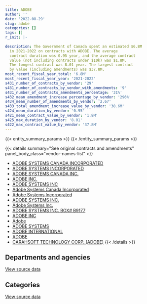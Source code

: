 ```yaml
---
title: ADOBE
author: ''
date: '2022-08-29'
slug: adobe
categories: []
tags: []
r_init: |-
  
description: The Government of Canada spent an estimated $6.8M
  in 2021-2022 on contracts with ADOBE. The average
  contract duration was 0.95 year, and the average contract
  value (not including contracts under $10k) was $1.8M.
  The longest contract was 8.01 year. The largest contract
  by value (including amendments) was $37.8M.
most_recent_fiscal_year_total: '6.8M'
most_recent_fiscal_year_year: '2021-2022'
s431_number_of_contracts_by_vendor: '29'
s431_number_of_contracts_by_vendor_with_amendments: '9'
s431_number_of_contracts_amendments_percentage: '31%'
s432_mean_amendment_increase_percentage_by_vendor: '296%'
s434_mean_number_of_amendments_by_vendor: '2.67'
s433_total_amendment_increase_value_by_vendor: '38.6M'
s424_mean_duration_by_vendor: '0.95'
s421_mean_contract_value_by_vendor: '1.8M'
s425_max_duration_by_vendor: '8.01'
s422_max_contract_value_by_vendor: '37.8M'
---
```


<script src="/rmarkdown-libs/htmlwidgets/htmlwidgets.js"></script>
<link href="/rmarkdown-libs/datatables-css/datatables-crosstalk.css" rel="stylesheet" />
<script src="/rmarkdown-libs/datatables-binding/datatables.js"></script>
<script src="/rmarkdown-libs/jquery/jquery-3.6.0.min.js"></script>
<link href="/rmarkdown-libs/dt-core-bootstrap/css/dataTables.bootstrap.min.css" rel="stylesheet" />
<link href="/rmarkdown-libs/dt-core-bootstrap/css/dataTables.bootstrap.extra.css" rel="stylesheet" />
<script src="/rmarkdown-libs/dt-core-bootstrap/js/jquery.dataTables.min.js"></script>
<script src="/rmarkdown-libs/dt-core-bootstrap/js/dataTables.bootstrap.min.js"></script>
<link href="/rmarkdown-libs/crosstalk/css/crosstalk.min.css" rel="stylesheet" />
<script src="/rmarkdown-libs/crosstalk/js/crosstalk.min.js"></script>
<script src="/rmarkdown-libs/htmlwidgets/htmlwidgets.js"></script>
<link href="/rmarkdown-libs/datatables-css/datatables-crosstalk.css" rel="stylesheet" />
<script src="/rmarkdown-libs/datatables-binding/datatables.js"></script>
<script src="/rmarkdown-libs/jquery/jquery-3.6.0.min.js"></script>
<link href="/rmarkdown-libs/dt-core-bootstrap/css/dataTables.bootstrap.min.css" rel="stylesheet" />
<link href="/rmarkdown-libs/dt-core-bootstrap/css/dataTables.bootstrap.extra.css" rel="stylesheet" />
<script src="/rmarkdown-libs/dt-core-bootstrap/js/jquery.dataTables.min.js"></script>
<script src="/rmarkdown-libs/dt-core-bootstrap/js/dataTables.bootstrap.min.js"></script>
<link href="/rmarkdown-libs/crosstalk/css/crosstalk.min.css" rel="stylesheet" />
<script src="/rmarkdown-libs/crosstalk/js/crosstalk.min.js"></script>

{{< entity_summary_params >}}
{{< /entity_summary_params >}}

{{< details summary="See original contracts and amendments" panel_body_class="vendor-names-list" >}}
- [ADOBE SYSTEMS CANADA INCORPORATED](https://search.open.canada.ca/en/ct/?sort=contract_value_f%20desc&page=1&search_text=%22ADOBE%20SYSTEMS%20CANADA%20INCORPORATED%22)
- [ADOBE SYSTEMS INCORPORATED](https://search.open.canada.ca/en/ct/?sort=contract_value_f%20desc&page=1&search_text=%22ADOBE%20SYSTEMS%20INCORPORATED%22)
- [ADOBE SYSTEMS CANADA INC.](https://search.open.canada.ca/en/ct/?sort=contract_value_f%20desc&page=1&search_text=%22ADOBE%20SYSTEMS%20CANADA%20INC.%22)
- [ADOBE INC.](https://search.open.canada.ca/en/ct/?sort=contract_value_f%20desc&page=1&search_text=%22ADOBE%20INC.%22)
- [ADOBE SYSTEMS INC](https://search.open.canada.ca/en/ct/?sort=contract_value_f%20desc&page=1&search_text=%22ADOBE%20SYSTEMS%20INC%22)
- [Adobe Systems Canada Incorporated](https://search.open.canada.ca/en/ct/?sort=contract_value_f%20desc&page=1&search_text=%22Adobe%20Systems%20Canada%20Incorporated%22)
- [Adobe Systems Incorporated](https://search.open.canada.ca/en/ct/?sort=contract_value_f%20desc&page=1&search_text=%22Adobe%20Systems%20Incorporated%22)
- [ADOBE SYSTEMS INC.](https://search.open.canada.ca/en/ct/?sort=contract_value_f%20desc&page=1&search_text=%22ADOBE%20SYSTEMS%20INC.%22)
- [Adobe Systems Inc.](https://search.open.canada.ca/en/ct/?sort=contract_value_f%20desc&page=1&search_text=%22Adobe%20Systems%20Inc.%22)
- [ADOBE SYSTEMS INC. BOX# B9177](https://search.open.canada.ca/en/ct/?sort=contract_value_f%20desc&page=1&search_text=%22ADOBE%20SYSTEMS%20INC.%20BOX%23%20B9177%22)
- [ADOBE INC](https://search.open.canada.ca/en/ct/?sort=contract_value_f%20desc&page=1&search_text=%22ADOBE%20INC%22)
- [Adobe](https://search.open.canada.ca/en/ct/?sort=contract_value_f%20desc&page=1&search_text=%22Adobe%22)
- [ADOBE SYSTEMS](https://search.open.canada.ca/en/ct/?sort=contract_value_f%20desc&page=1&search_text=%22ADOBE%20SYSTEMS%22)
- [ADOBE INTERNATIONAL](https://search.open.canada.ca/en/ct/?sort=contract_value_f%20desc&page=1&search_text=%22ADOBE%20INTERNATIONAL%22)
- [ADOBE](https://search.open.canada.ca/en/ct/?sort=contract_value_f%20desc&page=1&search_text=%22ADOBE%22)
- [CARAHSOFT TECHNOLOGY CORP. (ADOBE)](https://search.open.canada.ca/en/ct/?sort=contract_value_f%20desc&page=1&search_text=%22CARAHSOFT%20TECHNOLOGY%20CORP.%20%28ADOBE%29%22)
{{< /details >}}

## Departments and agencies

<div id="htmlwidget-1" style="width:100%;height:auto;" class="datatables html-widget"></div>
<script type="application/json" data-for="htmlwidget-1">{"x":{"style":"bootstrap","filter":"none","vertical":false,"data":[["<a href=\"/departments/aafc-aac/\">Agriculture and Agri-Food Canada<\/a>","<a href=\"/departments/cfia-acia/\">Canadian Food Inspection Agency<\/a>","<a href=\"/departments/cic/\">Immigration, Refugees and Citizenship Canada<\/a>","<a href=\"/departments/dfatd-maecd/\">Global Affairs Canada<\/a>","<a href=\"/departments/dfo-mpo/\">Fisheries and Oceans Canada<\/a>","<a href=\"/departments/dnd-mdn/\">National Defence<\/a>","<a href=\"/departments/esdc-edsc/\">Employment and Social Development Canada<\/a>","<a href=\"/departments/fin/\">Department of Finance Canada<\/a>","<a href=\"/departments/jus/\">Department of Justice Canada<\/a>","<a href=\"/departments/nrc-cnrc/\">National Research Council Canada<\/a>","<a href=\"/departments/rcmp-grc/\">Royal Canadian Mounted Police<\/a>","<a href=\"/departments/ssc-spc/\">Shared Services Canada<\/a>"],[null,684657.53,null,null,null,25080.9,5908993.93,null,176754.87,8807.38,11299.72,749190.01],[23871.26,15342.47,null,28976,68982.07,null,6115803.56,null,293015.59,null,null,null],[null,null,39522.79,39776,39408.75,null,7010083.68,null,220161.99,null,null,null],[null,null,8040.91,null,null,null,6736808.18,93.61,null,28697.2,null,null]],"container":"<table class=\"table table-striped table-hover row-border order-column display\">\n  <thead>\n    <tr>\n      <th>Department<\/th>\n      <th>2018-2019<\/th>\n      <th>2019-2020<\/th>\n      <th>2020-2021<\/th>\n      <th>2021-2022<\/th>\n    <\/tr>\n  <\/thead>\n<\/table>","options":{"order":[[4,"desc"]],"pageLength":10,"autoWidth":true,"columnDefs":[{"targets":1,"render":"function(data, type, row, meta) {\n    return type !== 'display' ? data : DTWidget.formatCurrency(data, \"$\", 2, 3, \",\", \".\", true, null);\n  }"},{"targets":2,"render":"function(data, type, row, meta) {\n    return type !== 'display' ? data : DTWidget.formatCurrency(data, \"$\", 2, 3, \",\", \".\", true, null);\n  }"},{"targets":3,"render":"function(data, type, row, meta) {\n    return type !== 'display' ? data : DTWidget.formatCurrency(data, \"$\", 2, 3, \",\", \".\", true, null);\n  }"},{"targets":4,"render":"function(data, type, row, meta) {\n    return type !== 'display' ? data : DTWidget.formatCurrency(data, \"$\", 2, 3, \",\", \".\", true, null);\n  }"},{"width":"16%","targets":[1,2,3,4]},{"className":"dt-right","targets":[1,2,3,4]}],"orderClasses":false}},"evals":["options.columnDefs.0.render","options.columnDefs.1.render","options.columnDefs.2.render","options.columnDefs.3.render"],"jsHooks":[]}</script>
<p class="text-right">
<a href="https://github.com/GoC-Spending/contracts-data/tree/main/data/out/vendors/adobe/summary_by_fiscal_year_by_department.csv" class="source-data-link btn btn-link">View source data</a>
</p>

## Categories

<div id="htmlwidget-2" style="width:100%;height:auto;" class="datatables html-widget"></div>
<script type="application/json" data-for="htmlwidget-2">{"x":{"style":"bootstrap","filter":"none","vertical":false,"data":[["<a href=\"/categories/defence/\">Defence<\/a>","<a href=\"/categories/information_technology/\">Information technology<\/a>","<a href=\"/categories/human_capital/\">Human capital<\/a>"],[25080.9,7528403.73,11299.72],[null,6512362.15,33628.8],[null,7348953.22,null],[null,6773639.89,null]],"container":"<table class=\"table table-striped table-hover row-border order-column display\">\n  <thead>\n    <tr>\n      <th>Category<\/th>\n      <th>2018-2019<\/th>\n      <th>2019-2020<\/th>\n      <th>2020-2021<\/th>\n      <th>2021-2022<\/th>\n    <\/tr>\n  <\/thead>\n<\/table>","options":{"order":[[4,"desc"]],"dom":"t","pageLength":30,"autoWidth":true,"columnDefs":[{"targets":1,"render":"function(data, type, row, meta) {\n    return type !== 'display' ? data : DTWidget.formatCurrency(data, \"$\", 2, 3, \",\", \".\", true, null);\n  }"},{"targets":2,"render":"function(data, type, row, meta) {\n    return type !== 'display' ? data : DTWidget.formatCurrency(data, \"$\", 2, 3, \",\", \".\", true, null);\n  }"},{"targets":3,"render":"function(data, type, row, meta) {\n    return type !== 'display' ? data : DTWidget.formatCurrency(data, \"$\", 2, 3, \",\", \".\", true, null);\n  }"},{"targets":4,"render":"function(data, type, row, meta) {\n    return type !== 'display' ? data : DTWidget.formatCurrency(data, \"$\", 2, 3, \",\", \".\", true, null);\n  }"},{"width":"16%","targets":[1,2,3,4]},{"className":"dt-right","targets":[1,2,3,4]}],"orderClasses":false,"lengthMenu":[10,25,30,50,100]}},"evals":["options.columnDefs.0.render","options.columnDefs.1.render","options.columnDefs.2.render","options.columnDefs.3.render"],"jsHooks":[]}</script>
<p class="text-right">
<a href="https://github.com/GoC-Spending/contracts-data/tree/main/data/out/vendors/adobe/summary_by_fiscal_year_by_category.csv" class="source-data-link btn btn-link">View source data</a>
</p>
